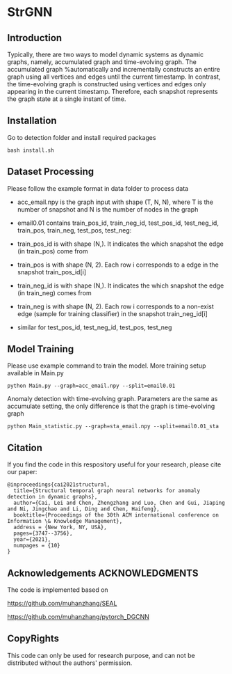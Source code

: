 # StrGNN

## Introduction

Typically, there are two ways to model dynamic systems as dynamic graphs, namely, accumulated graph and time-evolving graph. 
The accumulated graph %automatically and incrementally constructs an entire graph using all vertices and edges until the current timestamp. 
In contrast, the time-evolving graph is constructed using vertices and edges only appearing in the current timestamp. 
Therefore, each snapshot represents the graph state at a single instant of time.

## Installation

Go to detection folder and install required packages

```
bash install.sh
```

## Dataset Processing

Please follow the example format in data folder to process data

* acc_email.npy is the graph input with shape (T, N, N), where T is the number of snapshot and N is the number of nodes in the graph

* email0.01 contains train_pos_id, train_neg_id, test_pos_id, test_neg_id, train_pos, train_neg, test_pos, test_neg:

* train_pos_id is with shape (N,). It indicates the which snapshot the edge (in train_pos) come from

* train_pos is with shape (N, 2). Each row i corresponds to a edge in the snapshot train_pos_id[i]

* train_neg_id is with shape (N,). It indicates the which snapshot the edge (in train_neg) comes from

* train_neg is with shape (N, 2). Each row i corresponds to a non-exist edge (sample for training classifier) in the snapshot train_neg_id[i]

* similar for test_pos_id, test_neg_id, test_pos, test_neg



## Model Training

Please use example command to train the model. More training setup available in Main.py

```
python Main.py --graph=acc_email.npy --split=email0.01
```

Anomaly detection with time-evolving graph. Parameters are the same as accumulate setting, the only difference is that the graph is time-evolving graph

```
python Main_statistic.py --graph=sta_email.npy --split=email0.01_sta
```


## Citation
If you find the code in this respository useful for your research, please cite our paper:
```
@inproceedings{cai2021structural,
  title={Structural temporal graph neural networks for anomaly detection in dynamic graphs},
  author={Cai, Lei and Chen, Zhengzhang and Luo, Chen and Gui, Jiaping and Ni, Jingchao and Li, Ding and Chen, Haifeng},
  booktitle={Proceedings of the 30th ACM international conference on Information \& Knowledge Management},
  address = {New York, NY, USA},
  pages={3747--3756},
  year={2021},
  numpages = {10}
}
```

## Acknowledgements ACKNOWLEDGMENTS

The code is implemented based on 

https://github.com/muhanzhang/SEAL

https://github.com/muhanzhang/pytorch_DGCNN

## CopyRights
This code can only be used for research purpose, and can not be distributed without the authors' permission.


